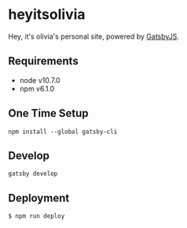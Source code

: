 heyitsolivia
============

Hey, it's olivia's personal site, powered by [GatsbyJS](https://www.gatsbyjs.org/).

Requirements
------------
* node v10.7.0
* npm v6.1.0

One Time Setup
--------------
```
npm install --global gatsby-cli
```


Develop
-------
```
gatsby develop
```


Deployment
----------
```
$ npm run deploy
```
